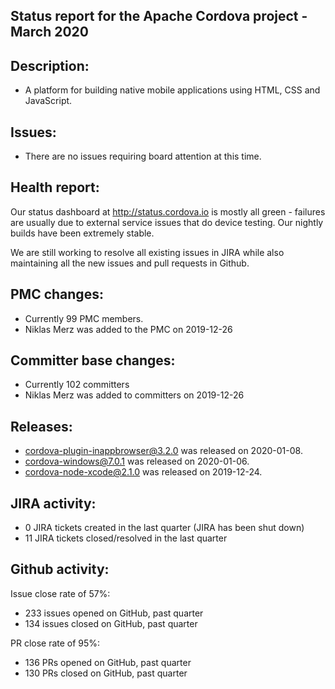 

## Status report for the Apache Cordova project - March 2020

## Description: 
 - A platform for building native mobile applications using HTML, CSS and JavaScript.

## Issues: 
  - There are no issues requiring board attention at this time.
   
## Health report: 

Our status dashboard at http://status.cordova.io is mostly all green - failures are usually due to external service issues that do device testing. Our nightly builds have been extremely stable.

We are still working to resolve all existing issues in JIRA while also maintaining all the new issues and pull requests in Github.

## PMC changes: 
   
 - Currently 99 PMC members. 
 - Niklas Merz was added to the PMC on 2019-12-26
   
## Committer base changes: 
   
 - Currently 102 committers
 - Niklas Merz was added to committers on 2019-12-26
   
## Releases: 

 - cordova-plugin-inappbrowser@3.2.0 was released on 2020-01-08.
 - cordova-windows@7.0.1 was released on 2020-01-06.
 - cordova-node-xcode@2.1.0 was released on 2019-12-24.
 
## JIRA activity: 

 - 0 JIRA tickets created in the last quarter (JIRA has been shut down)
 - 11 JIRA tickets closed/resolved in the last quarter
 
 ## Github activity: 
 
 Issue close rate of 57%:
 - 233 issues opened on GitHub, past quarter
 - 134 issues closed on GitHub, past quarter
 
 PR close rate of 95%:
 - 136 PRs opened on GitHub, past quarter
 - 130 PRs closed on GitHub, past quarter
